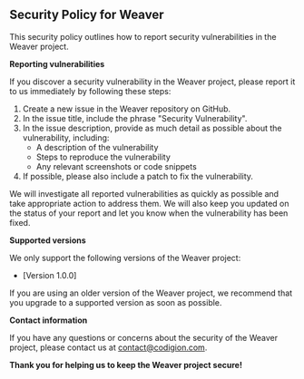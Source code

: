 ## Security Policy for Weaver

This security policy outlines how to report security vulnerabilities in the Weaver project.

**Reporting vulnerabilities**

If you discover a security vulnerability in the Weaver project, please report it to us immediately by following these steps:

1. Create a new issue in the Weaver repository on GitHub.
2. In the issue title, include the phrase "Security Vulnerability".
3. In the issue description, provide as much detail as possible about the vulnerability, including:
    * A description of the vulnerability
    * Steps to reproduce the vulnerability
    * Any relevant screenshots or code snippets
4. If possible, please also include a patch to fix the vulnerability.

We will investigate all reported vulnerabilities as quickly as possible and take appropriate action to address them. We will also keep you updated on the status of your report and let you know when the vulnerability has been fixed.

**Supported versions**

We only support the following versions of the Weaver project:

* [Version 1.0.0]

If you are using an older version of the Weaver project, we recommend that you upgrade to a supported version as soon as possible.

**Contact information**

If you have any questions or concerns about the security of the Weaver project, please contact us at contact@codigion.com.

**Thank you for helping us to keep the Weaver project secure!**